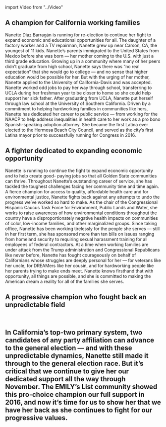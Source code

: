 import Video from "../Video"

## A champion for California working families

Nanette Diaz Barragán is running for re-election to continue her fight to expand economic and educational opportunities for all. The daughter of a factory worker and a TV repairman, Nanette grew up near Carson, CA, the youngest of 11 kids. Nanette’s parents immigrated to the United States from Mexico before she was born — her mother coming to the U.S. with just a third grade education. Growing up in a community where many of her peers didn’t graduate from high school, Nanette says there was “no real expectation” that she would go to college — and no sense that higher education would be possible for her. But with the urging of her mother, Nanette applied to the University of California-Davis and was accepted. Nanette worked odd jobs to pay her way through school, transferring to UCLA during her freshman year to be closer to home so she could help support her sick father. After graduating from UCLA, Nanette put herself through law school at the University of Southern California. Driven by a commitment to helping hardworking families in communities like hers, Nanette has dedicated her career to public service — from working for the NAACP to help address inequalities in health care to her work as a pro bono Spanish-speaking adoption attorney. She became the first Latina ever elected to the Hermosa Beach City Council, and served as the city’s first Latina mayor prior to successfully running for Congress in 2016.

## A fighter dedicated to expanding economic opportunity

Nanette is running to continue the fight to expand economic opportunity and to help create good- paying jobs so that all Golden State communities can thrive. Throughout Nanette’s outstanding career of service, she has tackled the toughest challenges facing her community time and time again. A fierce champion for access to quality, affordable health care and for environmental justice, Nanette fights back against any attempts to undo the progress we’ve worked so hard to make. As the chair of the Congressional Hispanic Caucus Task Force for Environment, Public Lands and Water, she works to raise awareness of how environmental conditions throughout the country have a disproportionately negative health impacts on communities of color, low-income families, and other marginalized groups. Since taking office, Nanette has been working tirelessly for the people she serves — still in her first term, she has sponsored more than ten bills on issues ranging from homeland security to requiring sexual harassment training for all employees of federal contractors. At a time when working families are under attack from the Trump administration and Congressional Republicans like never before, Nanette has fought courageously on behalf of Californians whose struggles are deeply personal for her — for veterans like her uncle, for DREAMers like her cousin, and for hardworking people like her parents trying to make ends meet. Nanette knows firsthand that with opportunity, all things are possible, and she is committed to making the American dream a reality for all of the families she serves.

## A progressive champion who fought back an unpredictable field

 

## In California’s top-two primary system, two candidates of any party affiliation can advance to the general election — and with these unpredictable dynamics, Nanette still made it through to the general election race. But it’s critical that we continue to give her our dedicated support all the way through November. The EMILY’s List community showed this pro-choice champion our full support in 2016, and now it’s time for us to show her that we have her back as she continues to fight for our progressive values.

